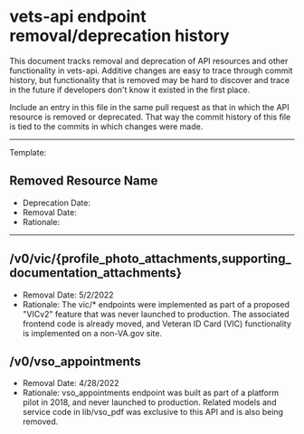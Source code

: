 # vets-api endpoint removal/deprecation history
This document tracks removal and deprecation of API resources and other functionality in vets-api. 
Additive changes are easy to trace through commit history, but functionality that is removed may be hard to 
discover and trace in the future if developers don't know it existed in the first place. 

Include an entry in this file in the same pull request as that in which the API resource is removed or 
deprecated. That way the commit history of this file is tied to the commits in which changes were made. 

---
Template:
## Removed Resource Name
* Deprecation Date:
* Removal Date: 
* Rationale: 

---
## /v0/vic/{profile_photo_attachments,supporting_documentation_attachments}
* Removal Date: 5/2/2022
* Rationale: The vic/* endpoints were implemented as part of a proposed "VICv2" feature that was 
never launched to production. The associated frontend code is already moved, and Veteran ID Card (VIC)
functionality is implemented on a non-VA.gov site. 

## /v0/vso_appointments
* Removal Date: 4/28/2022
* Rationale: vso_appointments endpoint was built as part of a platform pilot in 2018, and never 
launched to production. Related models and service code in lib/vso_pdf was exclusive to this API and is 
also being removed. 


